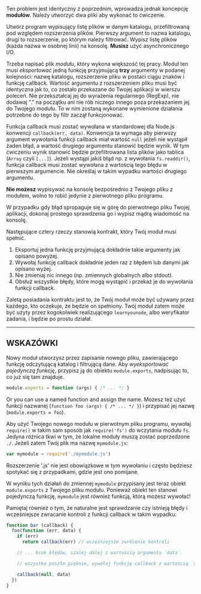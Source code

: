 Ten problem jest identyczny z poprzednim, wprowadza jednak koncepcję **modułów**. Należy utworzyć dwa pliki aby wykonać to ćwiczenie.

Utwórz program wypisujący listę plików w danym katalogu, przefiltrowaną pod względem rozszerzenia plików. Pierwszy argument to nazwa katalogu, drugi to rozszerzenie, po którym należy filtrować. Wypisz listę plików (każda nazwa w osobnej linii) na konsolę. **Musisz** użyć asynchronicznego I/O.

Trzeba napisać plik *modułu*, który wykona większość tej pracy. Moduł ten musi *eksportować* jedną funkcję przyjmującą **trzy** argumenty w podanej kolejności: nazwę katalogu, rozszerzenie pliku w postaci ciągu znaków i funkcję callback. Wartość argumentu z rozszerzeniem pliku musi być identyczna jak to, co zostało przekazane do Twojej aplikacji w wierszu poleceń. Nie przekształcaj jej do wyrażenia regularnego (RegExp), nie dodawaj "." na początku ani nie rób niczego innego poza przekazaniem jej do Twojego modułu. To w nim zostaną wykonane wymienione działania potrzebne do tego by filtr zaczął funkcjonować.

Funkcja callback musi zostać wywołana w standardowej dla Node.js konwencji `callback(err, data)`. Konwencja ta wymaga aby pierwszy argument wywołania funkcji callback miał wartość `null` jeżeli nie wystąpił żaden błąd, a wartość drugiego argumentu stanowić będzie wynik. W tym ćwiczeniu wynik stanowić będzie przefiltrowana lista plików jako tablica (`Array` czyli `[...]`). Jeżeli wystąpi jakiś błąd np. z wywołania `fs.readdir()`, funkcja callback musi zostać wywołana z wartością tego błędu w pierwszym argumencie. Nie określaj w takim wypadku wartości drugiego argumentu.

**Nie możesz** wypisywać na konsolę bezpośrednio z Twojego pliku z modułem, wolno to robić jedynie z pierwotnego pliku programu.

W przypadku gdy błąd spropaguje się w górę do pierwotnego pliku Twojej aplikacji, dokonaj prostego sprawdzenia go i wypisz mądrą wiadomość na konsolę.

Następujące cztery rzeczy stanowią kontrakt, który Twój moduł musi spełnić.

1. Eksportuj jedna funkcję przyjmującą dokładnie takie argumenty jak opisano powyżej.
2. Wywołaj funkcję callback dokładnie jeden raz z błędem lub danymi jak opisano wyżej.
3. Nie zmieniaj nic innego (np. zmiennych globalnych albo stdout).
4. Obsłuż wszystkie błędy, które mogą wystąpić i przekaż je do wywołania funkcji callback.

Zaletą posiadania kontraktu jest to, że Twój moduł może być używany przez każdego, kto oczekuje, że będzie on spełniony. Twój moduł zatem może być użyty przez kogokolwiek realizującego `learnyounode`, albo weryfikator zadania, i będzie po prostu działał.

----------------------------------------------------------------------
## WSKAZÓWKI

Nowy moduł utworzysz przez zapisanie nowego pliku, zawierającego funkcję odczytującą katalog i filtrującą dane. Aby *wyeksportować* *pojedynczą funkcję*, przypisz ją do obiektu `module.exports`, nadpisując to, co już się tam znajduje.

```js
module.exports = function (args) { /* ... */ }
```

Or you can use a named function and assign the name.
Możesz też użyć funkcji nazwanej (`function foo (args) { /* ... */ }`) i przypisać jej nazwę (`module.exports = foo`).

Aby użyć Twojego nowego modułu w pierwotnym pliku programu, wywołaj `require()` w takim sam sposób jak `require('fs')` do wczytania modułu `fs`. Jedyna różnica tkwi w tym, że lokalne moduły muszą zostać poprzedzone `./`. Jeżeli zatem Twój plik ma nazwę `mymodule.js`:

```js
var mymodule = require('./mymodule.js')
```

Rozszerzenie '.js' nie jest obowiązkowe w tym wywołaniu i często będziesz spotykać się z przypadkami, gdzie jest ono pomijane.

W wyniku tych działań do zmiennej `mymodule` przypisany jest teraz obiekt `module.exports` z Twojego pliku modułu. Ponieważ obiekt ten stanowi pojedynczą funkcję, `mymodule` jest również funkcją, którą możesz wywołać!

Pamiętaj również o tym, że naturalne jest sprawdzanie czy istnieją błędy i wcześniejsze zwracanie kontroli z funkcji callback w takim wypadku:

```js
function bar (callback) {
  foo(function (err, data) {
    if (err)
      return callback(err) // wcześniejsze zwrócenie kontroli

    // ... brak błędów, szalej dalej z wartością argumentu `data`.

    // wszystko poszło pięknie, wywołaj funkcję callback z wartością `null` dla argumentu błędu

    callback(null, data)
  })
}
```
